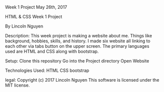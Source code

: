 Week 1 Project May 26th, 2017

HTML & CSS Week 1 Project

By Lincoln Nguyen

Description: This week project is making a website about me. Things like background, hobbies, skills, and history. I made six website all linking to each other via tabs button on the upper screen. The primary languages used are HTML and CSS along with bootstrap.

Setup: Clone this repository Go into the Project directory Open Website

Technologies Used: HTML CSS bootstrap

legal: Copyright (c) 2017 Lincoln Nguyen This software is licensed under the MIT license.
